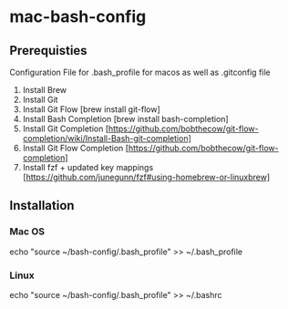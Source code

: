 # mac-bash-config

## Prerequisties
Configuration File for .bash_profile for macos as well as .gitconfig file

1. Install Brew
2. Install Git
3. Install Git Flow [brew install git-flow]
4. Install Bash Completion [brew install bash-completion]
5. Install Git Completion [https://github.com/bobthecow/git-flow-completion/wiki/Install-Bash-git-completion]
6. Install Git Flow Completion [https://github.com/bobthecow/git-flow-completion]
7. Install fzf + updated key mappings [https://github.com/junegunn/fzf#using-homebrew-or-linuxbrew]
## Installation

### Mac OS
echo "source ~/bash-config/.bash_profile" >> ~/.bash_profile

### Linux
echo "source ~/bash-config/.bash_profile" >> ~/.bashrc
